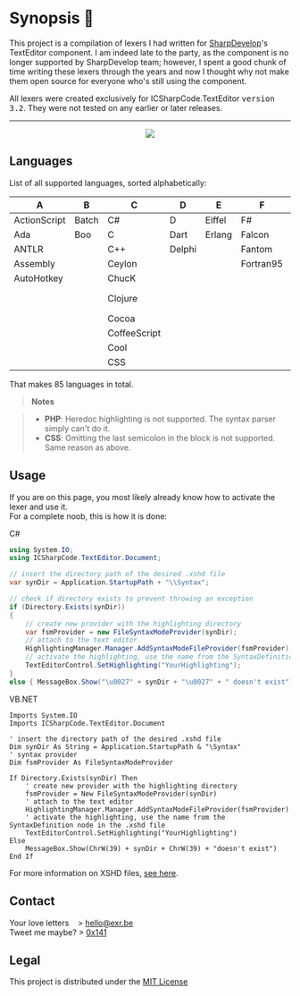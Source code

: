 Synopsis 📜
===========
This project is a compilation of lexers I had written for [SharpDevelop](https://github.com/icsharpcode)'s TextEditor component. I am indeed late to the party, as the component is no longer supported by SharpDevelop team; however, I spent a good chunk of time writing these lexers through the years and now I thought why not make them open source for everyone who's still using the component.

All lexers were created exclusively for  ICSharpCode.TextEditor <kbd>version 3.2</kbd>. They were not tested on any earlier or later releases.

----------

<p align="center">
  <img src ="http://i.imgur.com/Pif99Td.png" />
</p>

Languages
---------
List of all supported languages, sorted alphabetically:

A            | B     | C            | D      | E      | F          | G       | H       | I       | J          | K       | L    | N       | O     | P          | R        | S        | T          | V           | X
-------------|-------|--------------|--------|--------|------------|---------|---------|---------|------------|---------|------|---------|-------|------------|----------|----------|------------|-------------|----
ActionScript | Batch | C#           | D      | Eiffel | F#         | Go      | Haskell | Icon    | Java       | KiXtart | Lean | Nemerle | Obj-C | ParaSail   | R        | Scala    | TCL        | Vala        | X10
Ada          | Boo   | C            | Dart   | Erlang | Falcon     | Groovy  | Haxe    | ILYC    | JavaScript | Kotlin  | Lisp | Nim     | OCaml | Pascal     | Registry | Scheme   | Thrift     | VB.NET      | XC
ANTLR        |       | C++          | Delphi |        | Fantom     | Gui4Cli | HTML    | INI/INF | JSON       |         | Lua  |         |       | PHP        | Resource | Solidity | TypeScript | VBScript    | XML
Assembly     |       | Ceylon       |        |        | Fortran95  |         |         | Io      | Julia      |         |      |         |       | Pike       | Rexx     | Spike    |            | Verilog     | Xtend
AutoHotkey   |       | ChucK        |        |        |            |         |         |         |            |         |      |         |       | PowerShell | Rust     | SQF      |            | VHDL        |
‌‌             |       | Clojure      |        |        |            |         |         |         |            |         |      |         |       | Prolog     |          | SQL      |            | VS Solution |
‌‌             |       | Cocoa        |        |        |            |         |         |         |            |         |      |         |       | PureScript |          | Swift    |            | Volt        |
‌‌             |       | CoffeeScript |        |        |            |         |         |         |            |         |      |         |       | Python     |          |          |            |             |
‌‌             |       | Cool         |        |        |            |         |         |         |            |         |      |         |       |            |          |          |            |             |
‌‌             |       | CSS          |        |        |            |         |         |         |            |         |      |         |       |            |          |          |            |             |
 
That makes 85 languages in total.

> **Notes**

> - **PHP**: Heredoc highlighting is not supported. The syntax parser simply can't do it.
> - **CSS**: Omitting the last semicolon in the block is not supported. Same reason as above.

Usage
-----
If you are on this page, you most likely already know how to activate the lexer and use it.<br/>For a complete noob, this is how it is done:

C#
```c#
using System.IO;
using ICSharpCode.TextEditor.Document;
```
```c#
// insert the directory path of the desired .xshd file
var synDir = Application.StartupPath + "\\Syntax";

// check if directory exists to prevent throwing an exception
if (Directory.Exists(synDir))
{
    // create new provider with the highlighting directory
    var fsmProvider = new FileSyntaxModeProvider(synDir);
    // attach to the text editor
    HighlightingManager.Manager.AddSyntaxModeFileProvider(fsmProvider);
    // activate the highlighting, use the name from the SyntaxDefinition node in the .xshd file
    TextEditorControl.SetHighlighting("YourHighlighting");
}
else { MessageBox.Show("\u0027" + synDir + "\u0027" + " doesn't exist"); }
```

VB.NET
```vb.net
Imports System.IO
Imports ICSharpCode.TextEditor.Document
```
```vb.net
' insert the directory path of the desired .xshd file
Dim synDir As String = Application.StartupPath & "\Syntax"
' syntax provider
Dim fsmProvider As FileSyntaxModeProvider

If Directory.Exists(synDir) Then
    ' create new provider with the highlighting directory
    fsmProvider = New FileSyntaxModeProvider(synDir)
    ' attach to the text editor
    HighlightingManager.Manager.AddSyntaxModeFileProvider(fsmProvider)
    ' activate the highlighting, use the name from the SyntaxDefinition node in the .xshd file
    TextEditorControl.SetHighlighting("YourHighlighting")
Else
    MessageBox.Show(ChrW(39) + synDir + ChrW(39) + "doesn't exist")
End If
```

For more information on XSHD files,  [see here](https://github.com/icsharpcode/SharpDevelop/wiki/Syntax-highlighting#attach-a-syntaxhighlighting-to-the-text-editor).

Contact
-------
Your love letters &nbsp;&nbsp;&nbsp;> hello@exr.be
<br/>
Tweet me maybe?   > [0x141](https://twitter.com/0x141)

Legal
-----
This project is distributed under the [MIT License](https://opensource.org/licenses/MIT)
